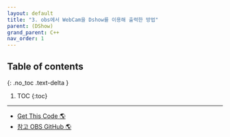 ```yaml
---
layout: default
title: "3. obs에서 WebCam을 Dshow를 이용해 출력한 방법"
parent: (DShow)
grand_parent: C++
nav_order: 1
---
```


## Table of contents
{: .no_toc .text-delta }

1. TOC
{:toc}

---

* [Get This Code 🌎](https://github.com/EasyCoding-7/dshow-basic/tree/main/dshow-basic-4)
* [참고 OBS GitHub 🌎](https://github.com/obsproject/obs-studio)
